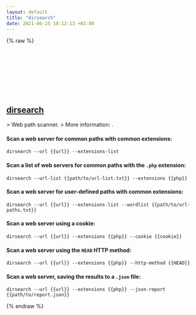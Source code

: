 ```yaml
---
layout: default
title: "dirsearch"
date: 2021-06-25 18:12:13 +02:00
---
```

{% raw %}
<h2 id="dirsearch">
  <a href="/en/common/dirsearch.html">dirsearch</a> <a href="#dirsearch"><svg class="icon">
    <use href="/assets/images/unicode_sprite.svg#link" />
  </svg></a>
</h2>
> Web path scanner.
> More information: <https://github.com/maurosoria/dirsearch>.

#### Scan a web server for common paths with common extensions:
```shell
dirsearch --url {{url}} --extensions-list
```
#### Scan a list of web servers for common paths with the `.php` extension:
```shell
dirsearch --url-list {{path/to/url-list.txt}} --extensions {{php}}
```
#### Scan a web server for user-defined paths with common extensions:
```shell
dirsearch --url {{url}} --extensions-list --wordlist {{path/to/url-paths.txt}}
```
#### Scan a web server using a cookie:
```shell
dirsearch --url {{url}} --extensions {{php}} --cookie {{cookie}}
```
#### Scan a web server using the `HEAD` HTTP method:
```shell
dirsearch --url {{url}} --extensions {{php}} --http-method {{HEAD}}
```
#### Scan a web server, saving the results to a `.json` file:
```shell
dirsearch --url {{url}} --extensions {{php}} --json-report {{path/to/report.json}}
```
{% endraw %}